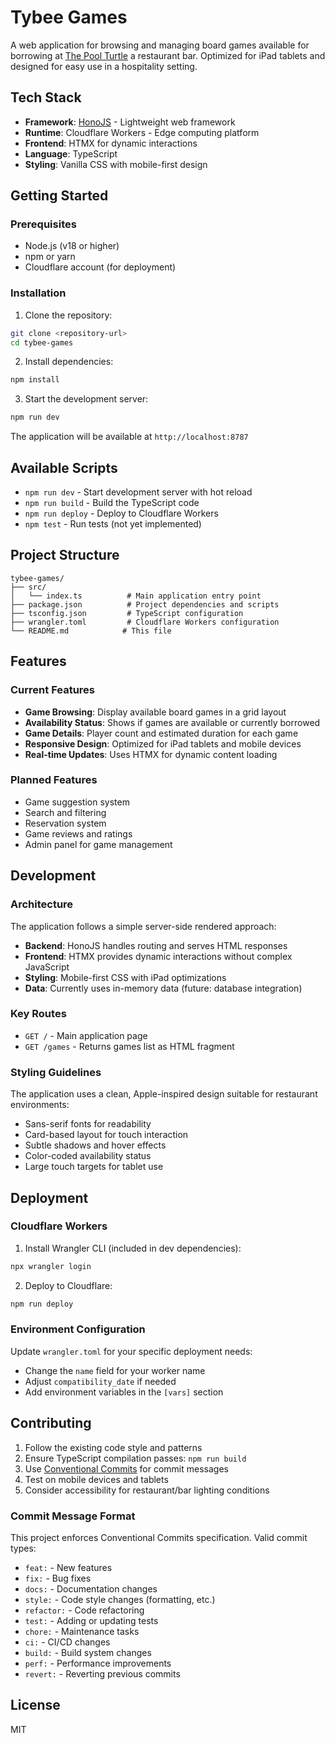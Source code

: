 # Tybee Games

A web application for browsing and managing board games available for borrowing at [The Pool Turtle] a restaurant bar. Optimized for iPad tablets and designed for easy use in a hospitality setting.

## Tech Stack

- **Framework**: [HonoJS](https://hono.dev/) - Lightweight web framework
- **Runtime**: Cloudflare Workers - Edge computing platform
- **Frontend**: HTMX for dynamic interactions
- **Language**: TypeScript
- **Styling**: Vanilla CSS with mobile-first design

## Getting Started

### Prerequisites

- Node.js (v18 or higher)
- npm or yarn
- Cloudflare account (for deployment)

### Installation

1. Clone the repository:
```bash
git clone <repository-url>
cd tybee-games
```

2. Install dependencies:
```bash
npm install
```

3. Start the development server:
```bash
npm run dev
```

The application will be available at `http://localhost:8787`

## Available Scripts

- `npm run dev` - Start development server with hot reload
- `npm run build` - Build the TypeScript code
- `npm run deploy` - Deploy to Cloudflare Workers
- `npm test` - Run tests (not yet implemented)

## Project Structure

```
tybee-games/
├── src/
│   └── index.ts          # Main application entry point
├── package.json          # Project dependencies and scripts
├── tsconfig.json         # TypeScript configuration
├── wrangler.toml         # Cloudflare Workers configuration
└── README.md            # This file
```

## Features

### Current Features

- **Game Browsing**: Display available board games in a grid layout
- **Availability Status**: Shows if games are available or currently borrowed
- **Game Details**: Player count and estimated duration for each game
- **Responsive Design**: Optimized for iPad tablets and mobile devices
- **Real-time Updates**: Uses HTMX for dynamic content loading

### Planned Features

- Game suggestion system
- Search and filtering
- Reservation system
- Game reviews and ratings
- Admin panel for game management

## Development

### Architecture

The application follows a simple server-side rendered approach:

- **Backend**: HonoJS handles routing and serves HTML responses
- **Frontend**: HTMX provides dynamic interactions without complex JavaScript
- **Styling**: Mobile-first CSS with iPad optimizations
- **Data**: Currently uses in-memory data (future: database integration)

### Key Routes

- `GET /` - Main application page
- `GET /games` - Returns games list as HTML fragment

### Styling Guidelines

The application uses a clean, Apple-inspired design suitable for restaurant environments:

- Sans-serif fonts for readability
- Card-based layout for touch interaction
- Subtle shadows and hover effects
- Color-coded availability status
- Large touch targets for tablet use

## Deployment

### Cloudflare Workers

1. Install Wrangler CLI (included in dev dependencies):
```bash
npx wrangler login
```

2. Deploy to Cloudflare:
```bash
npm run deploy
```

### Environment Configuration

Update `wrangler.toml` for your specific deployment needs:

- Change the `name` field for your worker name
- Adjust `compatibility_date` if needed
- Add environment variables in the `[vars]` section

## Contributing

1. Follow the existing code style and patterns
2. Ensure TypeScript compilation passes: `npm run build`
3. Use [Conventional Commits](https://www.conventionalcommits.org/) for commit messages
4. Test on mobile devices and tablets
5. Consider accessibility for restaurant/bar lighting conditions

### Commit Message Format

This project enforces Conventional Commits specification. Valid commit types:
- `feat:` - New features
- `fix:` - Bug fixes
- `docs:` - Documentation changes
- `style:` - Code style changes (formatting, etc.)
- `refactor:` - Code refactoring
- `test:` - Adding or updating tests
- `chore:` - Maintenance tasks
- `ci:` - CI/CD changes
- `build:` - Build system changes
- `perf:` - Performance improvements
- `revert:` - Reverting previous commits

## License

MIT

[The Pool Turtle]: https://www.thepoolturtle.com
